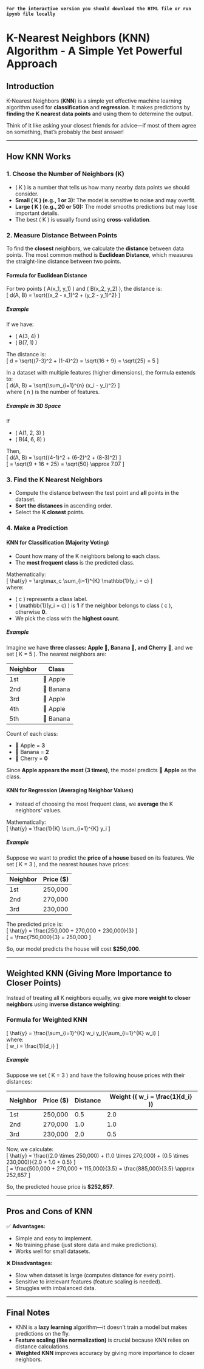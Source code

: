 **`For the interactive version you should download the HTML file or run ipynb file locally`**

# **K-Nearest Neighbors (KNN) Algorithm - A Simple Yet Powerful Approach**  

## **Introduction**  
K-Nearest Neighbors (**KNN**) is a simple yet effective machine learning algorithm used for **classification** and **regression**. It makes predictions by **finding the K nearest data points** and using them to determine the output.  

Think of it like asking your closest friends for advice—if most of them agree on something, that’s probably the best answer!  

---

## **How KNN Works**  

### **1. Choose the Number of Neighbors (K)**  
- \( K \) is a number that tells us how many nearby data points we should consider.  
- **Small \( K \) (e.g., 1 or 3):** The model is sensitive to noise and may overfit.  
- **Large \( K \) (e.g., 20 or 50):** The model smooths predictions but may lose important details.  
- The best \( K \) is usually found using **cross-validation**.  

### **2. Measure Distance Between Points**  
To find the **closest** neighbors, we calculate the **distance** between data points. The most common method is **Euclidean Distance**, which measures the straight-line distance between two points.  

#### **Formula for Euclidean Distance**  
For two points \( A(x_1, y_1) \) and \( B(x_2, y_2) \), the distance is:  
\[
d(A, B) = \sqrt{(x_2 - x_1)^2 + (y_2 - y_1)^2}
\]  

##### **Example**  
If we have:  
- \( A(3, 4) \)  
- \( B(7, 1) \)  

The distance is:  
\[
d = \sqrt{(7-3)^2 + (1-4)^2} = \sqrt{16 + 9} = \sqrt{25} = 5
\]  

In a dataset with multiple features (higher dimensions), the formula extends to:  
\[
d(A, B) = \sqrt{\sum_{i=1}^{n} (x_i - y_i)^2}
\]  
where \( n \) is the number of features.  

##### **Example in 3D Space**  
If  
- \( A(1, 2, 3) \)  
- \( B(4, 6, 8) \)  

Then,  
\[
d(A, B) = \sqrt{(4-1)^2 + (6-2)^2 + (8-3)^2}
\]  
\[
= \sqrt{9 + 16 + 25} = \sqrt{50} \approx 7.07
\]  

### **3. Find the K Nearest Neighbors**  
- Compute the distance between the test point and **all** points in the dataset.  
- **Sort the distances** in ascending order.  
- Select the **K closest** points.  

### **4. Make a Prediction**  

#### **KNN for Classification (Majority Voting)**  
- Count how many of the K neighbors belong to each class.  
- The **most frequent class** is the predicted class.  

Mathematically:  
\[
\hat{y} = \arg\max_c \sum_{i=1}^{K} \mathbb{1}(y_i = c)
\]  
where:  
- \( c \) represents a class label.  
- \( \mathbb{1}(y_i = c) \) is **1** if the neighbor belongs to class \( c \), otherwise **0**.  
- We pick the class with the **highest count**.  

##### **Example**  
Imagine we have **three classes: Apple 🍎, Banana 🍌, and Cherry 🍒**, and we set \( K = 5 \). The nearest neighbors are:  

| Neighbor | Class |
|----------|-------|
| 1st      | 🍎 Apple |
| 2nd      | 🍌 Banana |
| 3rd      | 🍎 Apple |
| 4th      | 🍎 Apple |
| 5th      | 🍌 Banana |

Count of each class:  
- 🍎 Apple = **3**  
- 🍌 Banana = **2**  
- 🍒 Cherry = **0**  

Since **Apple appears the most (3 times)**, the model predicts 🍎 **Apple** as the class.  

#### **KNN for Regression (Averaging Neighbor Values)**  
- Instead of choosing the most frequent class, we **average** the K neighbors' values.  

Mathematically:  
\[
\hat{y} = \frac{1}{K} \sum_{i=1}^{K} y_i
\]  

##### **Example**  
Suppose we want to predict the **price of a house** based on its features. We set \( K = 3 \), and the nearest houses have prices:  

| Neighbor | Price ($) |
|----------|---------|
| 1st      | 250,000 |
| 2nd      | 270,000 |
| 3rd      | 230,000 |

The predicted price is:  
\[
\hat{y} = \frac{250,000 + 270,000 + 230,000}{3}
\]  
\[
= \frac{750,000}{3} = 250,000
\]  

So, our model predicts the house will cost **$250,000**.  

---

## **Weighted KNN (Giving More Importance to Closer Points)**  

Instead of treating all K neighbors equally, we **give more weight to closer neighbors** using **inverse distance weighting**:  

### **Formula for Weighted KNN**  
\[
\hat{y} = \frac{\sum_{i=1}^{K} w_i y_i}{\sum_{i=1}^{K} w_i}
\]  
where:  
\[
w_i = \frac{1}{d_i}
\]  

##### **Example**  
Suppose we set \( K = 3 \) and have the following house prices with their distances:  

| Neighbor | Price ($) | Distance | Weight (\( w_i = \frac{1}{d_i} \)) |
|----------|----------|----------|----------------|
| 1st      | 250,000  | 0.5      | 2.0            |
| 2nd      | 270,000  | 1.0      | 1.0            |
| 3rd      | 230,000  | 2.0      | 0.5            |

Now, we calculate:  
\[
\hat{y} = \frac{(2.0 \times 250,000) + (1.0 \times 270,000) + (0.5 \times 230,000)}{2.0 + 1.0 + 0.5}
\]  
\[
= \frac{500,000 + 270,000 + 115,000}{3.5} = \frac{885,000}{3.5} \approx 252,857
\]  

So, the predicted house price is **$252,857**.  

---

## **Pros and Cons of KNN**  

✅ **Advantages:**  
- Simple and easy to implement.  
- No training phase (just store data and make predictions).  
- Works well for small datasets.  

❌ **Disadvantages:**  
- Slow when dataset is large (computes distance for every point).  
- Sensitive to irrelevant features (feature scaling is needed).  
- Struggles with imbalanced data.  

---

## **Final Notes**  
- KNN is a **lazy learning** algorithm—it doesn't train a model but makes predictions on the fly.  
- **Feature scaling (like normalization)** is crucial because KNN relies on distance calculations.  
- **Weighted KNN** improves accuracy by giving more importance to closer neighbors.  

